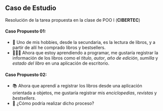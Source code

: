 ## Caso de Estudio
Resolución de la tarea propuesta en la clase de POO I (**CIBERTEC**)

#### Caso Propuesto 01:
- 📕 Uno de mis hobbies, desde la secundaria, es
la lectura de libros, y a partir de allí he
comprado libros y bestsellers.
- 👨🏻‍💻 Ahora que estoy aprendiendo a programar,
me gustaría registrar la información de los
libros como el *titulo*, *autor*, *año de edición*,
*sumilla* y *estado del libro* en una aplicación de
escritorio.

#### Caso Propuesto 02:
- 📚 Ahora que aprendí a registrar los libros desde una
aplicación orientada a objetos, me gustaría registrar mis
*enciclopedias*, *revistas* y *bestsellers*.
- 🤔 ¿Cómo podría realizar dicho proceso?
